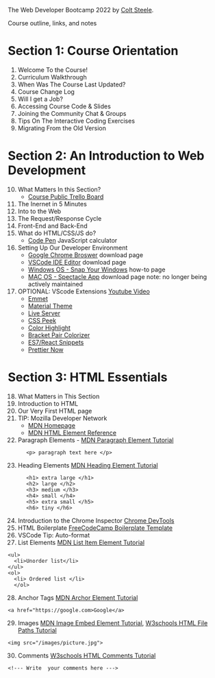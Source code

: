 The Web Developer Bootcamp 2022 by [Colt Steele](https://www.udemy.com/user/coltsteele/). 

Course outline, links, and notes

# Section 1: Course Orientation
  1. Welcome To the Course!
  2. Curriculum Walkthrough
  4. When Was The Course Last Updated?
  5. Course Change Log
  6. Will I get a Job?
  7. Accessing Course Code & Slides
  8. Joining the Community Chat & Groups
  9. Tips On The Interactive Coding Exercises
  10. Migrating From the Old Version

# Section 2: An Introduction to Web Development

  10. What Matters In this Section? 
      - [Course Public Trello Board](https://trello.com/b/0PVRE1XQ/web-developer-bootcamp) 
  11. The Inernet in 5 Minutes
  12. Into to the Web
  13. The Request/Response Cycle
  14. Front-End and Back-End
  15. What do HTML/CSS/JS do?
      - [Code Pen](https://codepen.io/giana/pen/GJMBEv) JavaScript calculator
  16. Setting Up Our Developer Environment
      - [Google Chrome Broswer](https://www.google.com/chrome/) download page
      - [VSCode IDE Editor](https://code.visualstudio.com/) download page
      - [Windows OS - Snap Your Windows](https://support.microsoft.com/en-us/windows/snap-your-windows-885a9b1e-a983-a3b1-16cd-c531795e6241#:~:text=Use%20Snap%20to%20arrange%20all,to%20once%20you%20drop%20it.) how-to page
      - [MAC OS - Spectacle App](https://www.spectacleapp.com/) download page note: no longer being actively maintained
  17. OPTIONAL: VScode Extensions [Youtube Video](https://www.youtube.com/watch?v=rH1RTwaAeGc&t=1s) 
      - [Emmet](https://code.visualstudio.com/docs/editor/emmet)
      - [Material Theme](https://marketplace.visualstudio.com/items?itemName=Equinusocio.vsc-material-theme)
      - [Live Server](https://marketplace.visualstudio.com/items?itemName=ritwickdey.LiveServer)
      - [CSS Peek](https://marketplace.visualstudio.com/items?itemName=pranaygp.vscode-css-peek)
      - [Color Highlight](https://marketplace.visualstudio.com/items?itemName=naumovs.color-highlight)
      - [Bracket Pair Colorizer](https://marketplace.visualstudio.com/items?itemName=CoenraadS.bracket-pair-colorizer)
      - [ES7/React Snippets](https://marketplace.visualstudio.com/items?itemName=dsznajder.es7-react-js-snippets)
      - [Prettier Now](https://marketplace.visualstudio.com/items?itemName=remimarsal.prettier-now)
        
# Section 3: HTML Essentials

  18. What Matters in This Section
  19. Introduction to HTML
  20. Our Very First HTML page
  21. TIP: Mozilla Developer Network
      - [MDN Homepage](https://developer.mozilla.org/en-US/)
      - [MDN HTML Element Reference](https://developer.mozilla.org/en-US/docs/Web/HTML/Element)
  22. Paragraph Elements - [MDN Paragraph Element Tutorial](https://developer.mozilla.org/en-US/docs/Web/HTML/Element/p)
```
      <p> paragraph text here </p>
```
   23. Heading Elements [MDN Heading Element Tutorial](https://developer.mozilla.org/en-US/docs/Web/HTML/Element/Heading_Elements)
```
      <h1> extra large </h1>
      <h2> large </h2>
      <h3> medium </h3>
      <h4> small </h4>
      <h5> extra small </h5>
      <h6> tiny </h6>
``` 
  24. Introduction to the Chrome Inspector [Chrome DevTools](https://developer.chrome.com/docs/devtools/)
  25. HTML Boilerplate [FreeCodeCamp Boilerplate Template](https://www.freecodecamp.org/news/basic-html5-template-boilerplate-code-example/)
  26. VSCode Tip: Auto-format 
  27. List Elements [MDN List Item Element Tutorial](https://developer.mozilla.org/en-US/docs/Web/HTML/Element/li)

```
<ul> 
  <li>Unorder list</li>
</ul>
<ol>
  <li> Ordered list </li>
  </ol>
```
  
  28. Anchor Tags [MDN Archor Element Tutorial](https://developer.mozilla.org/en-US/docs/Web/HTML/Element/a)

```
<a href="https://google.com>Google</a>
```
  
  29. Images [MDN Image Embed Element Tutorial](https://developer.mozilla.org/en-US/docs/Web/HTML/Element/img), [W3schools HTML File Paths Tutorial](https://www.w3schools.com/html/html_filepaths.asp)

```
<img src="/images/picture.jpg">
```
 
 30. Comments [W3schools HTML Comments Tutorial](https://www.w3schools.com/html/html_comments.asp)

```
<!--- Write  your comments here --->
```

